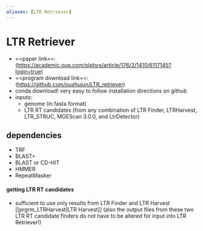 ```yaml
---
aliases: [LTR Retriever]
---
```

# LTR Retriever
* ==paper link==: (https://academic.oup.com/plphys/article/176/2/1410/6117145?login=true)
* ==program download link==: (https://github.com/oushujun/LTR_retriever)
* conda download! very easy to follow installation directions on github
* inputs:
    * genome (in fasta format) 
    * LTR RT candidates (from any combination of LTR Finder, LTRHarvest, LTR_STRUC, MGEScan 3.0.0, and LtrDetector)

## dependencies
- TRF 
- BLAST+ 
- BLAST or CD-HIT
- HMMER
- RepeatMasker

#### getting LTR RT candidates
- sufficient to use only results from LTR Finder and LTR Harvest [[prgrm_LTRHarvest|LTR Harvest]] (also the output files from these two LTR RT candidate finders do not have to be altered for input into LTR Retriever!)